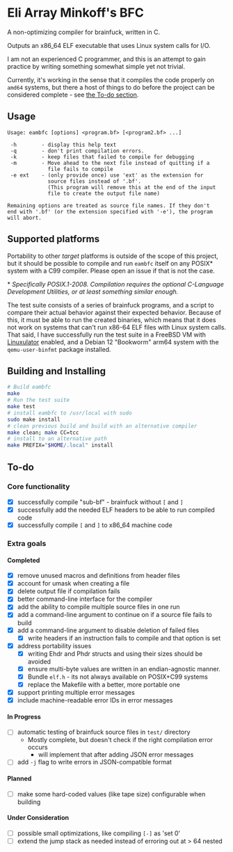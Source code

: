 <!--
SPDX-FileCopyrightText: 2024 Eli Array Minkoff

SPDX-License-Identifier: 0BSD
-->

# Eli Array Minkoff's BFC

A non-optimizing compiler for brainfuck, written in C.

Outputs an x86_64 ELF executable that uses Linux system calls for I/O.

I am not an experienced C programmer, and this is an attempt to gain practice by
writing something somewhat simple yet not trivial.

Currently, it's working in the sense that it compiles the code properly on
`amd64` systems, but there a host of things to do before the project can be
considered complete - see [the To-do section](#to-do).

## Usage

```
Usage: eambfc [options] <program.bf> [<program2.bf> ...]

 -h        - display this help text
 -q        - don't print compilation errors.
 -k        - keep files that failed to compile for debugging
 -m        - Move ahead to the next file instead of quitting if a
             file fails to compile
 -e ext    - (only provide once) use 'ext' as the extension for
             source files instead of '.bf'.
             (This program will remove this at the end of the input
             file to create the output file name)

Remaining options are treated as source file names. If they don't
end with '.bf' (or the extension specified with '-e'), the program
will abort.

```

## Supported platforms

Portability to other *target* platforms is outside of the scope of this project,
but it should be possible to compile and run `eambfc` itself on any POSIX\*
system with a C99 compiler. Please open an issue if that is not the case.

\* *Specifically POSIX.1-2008. Compilation requires the optional C-Language
Development Utilities, or at least something similar enough.*

The test suite consists of a series of brainfuck programs, and a script to
compare their actual behavior against their expected behavior. Because of this,
it must be able to run the created binaries, which means that it does not work
on systems that can't run x86-64 ELF files with Linux system calls. That said, I
have successfully run the test suite in a FreeBSD VM with
[Linuxulator](https://docs.freebsd.org/en/books/handbook/linuxemu/) enabled, and
a Debian 12 "Bookworm" arm64 system with the `qemu-user-binfmt` package
installed.

## Building and Installing

```sh
# Build eambfc
make
# Run the test suite
make test
# install eambfc to /usr/local with sudo
sudo make install
# clean previous build and build with an alternative compiler
make clean; make CC=tcc
# install to an alternative path
make PREFIX="$HOME/.local" install
```

## To-do

### Core functionality

* [x] successfully compile "sub-bf" - brainfuck without `[` and `]`
* [x] successfully add the needed ELF headers to be able to run compiled code
* [x] successfully compile `[` and `]` to x86_64 machine code

### Extra goals

#### Completed

* [x] remove unused macros and definitions from header files
* [x] account for umask when creating a file
* [x] delete output file if compilation fails
* [x] better command-line interface for the compiler
* [x] add the ability to compile multiple source files in one run
* [x] add a command-line argument to continue on if a source file fails to build
* [x] add a command-line argument to disable deletion of failed files
  * [x] write headers if an instruction fails to compile and that option is set
* [x] address portability issues
  * [x] writing Ehdr and Phdr structs and using their sizes should be avoided
  * [x] ensure multi-byte values are written in an endian-agnostic manner.
  * [x] Bundle `elf.h` - its not always available on POSIX+C99 systems
  * [x] replace the Makefile with a better, more portable one
* [x] support printing multiple error messages
* [x] include machine-readable error IDs in error messages

#### In Progress

* [ ] automatic testing of brainfuck source files in `test/` directory
  * Mostly complete, but doesn't check if the right compilation error occurs
    * will implement that after adding JSON error messages
* [ ] add `-j` flag to write errors in JSON-compatible format

#### Planned

* [ ] make some hard-coded values (like tape size) configurable when building

#### Under Consideration

* [ ] possible small optimizations, like compiling `[-]` as 'set 0'
* [ ] extend the jump stack as needed instead of erroring out at > 64 nested
